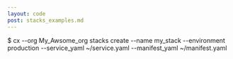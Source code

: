 ```yaml
---
layout: code
post: stacks_examples.md
---
```



$ cx --org My_Awsome_org stacks create --name my_stack --environment production --service_yaml ~/service.yaml --manifest_yaml ~/manifest.yaml
